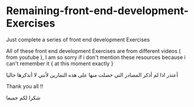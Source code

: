 # Remaining-front-end-development-Exercises
Just complete a series of front end development Exercises

All of these front end development Exercises are from different videos ( from youtube ), I am so sorry if i don't mention these resources because i can't remember it { at this
moment exactly }

أعتذر اذا لم أذكر المصادر التي حصلت منها على هذه التمارين لأنني لا أتذكرها حاليا

Thank you all !!

شكرا لكم جميعا 


